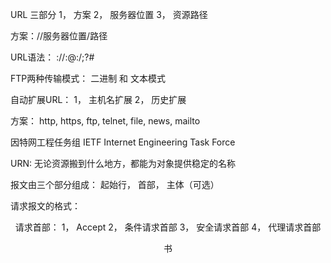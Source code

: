 URL 三部分
1， 方案
2， 服务器位置
3， 资源路径

方案：//服务器位置/路径

URL语法：
<scheme>://<user>:<password>@<host>:<port>/<path>;<param>?<query>#<frag>

FTP两种传输模式： 二进制 和 文本模式

自动扩展URL：
1， 主机名扩展
2， 历史扩展

方案： http, https, ftp, telnet, file, news, mailto

因特网工程任务组 IETF  Internet Engineering Task Force 

URN: 无论资源搬到什么地方，都能为对象提供稳定的名称

报文由三个部分组成：
起始行， 首部， 主体（可选）

请求报文的格式：
<version> <status> <reason-phrase>
<header>

<entity-body>

请求首部：
1， Accept
2， 条件请求首部
3， 安全请求首部
4， 代理请求首部

书 <http pocket reference>